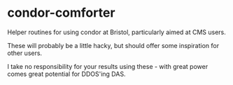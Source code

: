 # condor-comforter
Helper routines for using condor at Bristol, particularly aimed at CMS users.

These will probably be a little hacky, but should offer some inspiration for other users.

I take no responsibility for your results using these - with great power comes great potential for DDOS'ing DAS.

